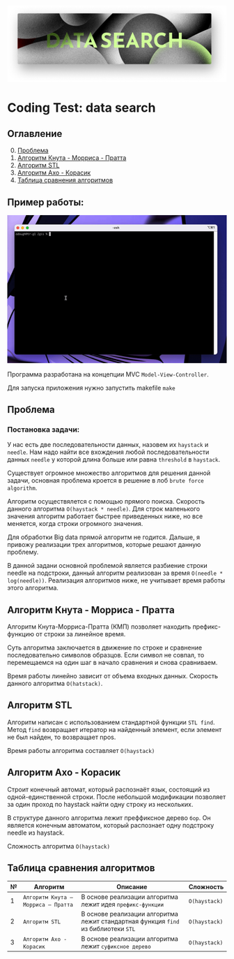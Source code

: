 ![](image/main_view.png)

# Coding Test: data search

## Оглавление
0. [Проблема](#Проблема)
1. [Алгоритм Кнута - Морриса - Пратта](#Алгоритм-Кнута---Морриса---Пратта)
2. [Алгоритм STL](#Алгоритм-STL)
3. [Алгоритм Ахо - Корасик](#Алгоритм-Ахо---Корасик)
3. [Таблица сравнения алгоритмов](#Таблица-сравнения-алгоритмов)

## Пример работы:
![](image/example_work.gif)

Программа разработана на концепции MVC `Model-View-Controller`.

Для запуска приложения нужно запустить makefile `make`

## Проблема
### Постановка задачи:
У нас есть две последовательности данных, назовем их `haystack` и `needle`. Нам надо найти все вхождения любой последовательности данных `needle` у которой длина больше или равна `threshold` в `haystack`.

Существует огромное множество алгоритмов для решения данной задачи, основная проблема кроется в решение в лоб `brute force algorithm`.

Алгоритм осуществялется с помощью прямого поиска. Скорость данного алгоритма `O(haystack * needle)`. Для строк маленького значения алгоритм работает быстрее приведенных ниже, но все меняется, когда строки огромного значения.

Для обработки Big data прямой алгоритм не годится. Дальше, я привожу реализации трех алгоритмов, которые решают данную проблему.

В данной задани основной проблемой является разбиение строки needle на подстроки, данный алгоритм реализован за время `O(needle * log(needle))`. Реализация алгоритмов ниже, не учитывает время работы этого алгоритма.

## Алгоритм Кнута - Морриса - Пратта
Алгоритм Кнута-Морриса-Пратта (КМП) позволяет находить префикс-функцию от строки за линейное время.

Суть алгоритма заключается в движение по строке и сравнение последовательно символов образцов. Если символ не совпал, то перемещаемся на один шаг в начало сравнения и снова сравниваем.

Время работы линейно зависит от объема входных данных. Скорость данного алгоритма `O(hatstack)`.

## Алгоритм STL

Алгоритм написан с использованием стандартной функции `STL find`.
Метод `find` возвращает итератор на найденный элемент, если элемент не был найден, то возвращает npos.

Время работы алгоритма составляет `O(haystack)`

## Алгоритм Ахо - Корасик

Строит конечный автомат, который распознаёт язык, состоящий из одной-единственной строки. После небольшой модификации позволяет за один проход по haystack найти одну строку из нескольких.

В структуре данного алгоритма лежит преффиксное дерево `бор`. Он является конечным автоматом, который распознает одну подстроку needle из haystack.

Сложность алгоритма `O(haystack)`

## Таблица сравнения алгоритмов

| № | Алгоритм | Описание | Сложность |
| --- | -------- | ----------- | -------- |
| 1 | `Алгоритм Кнута — Морриса — Пратта` | В основе реализации алгоритма лежит идея `префикс-функции` | `O(haystack)` |
| 2 | `Алгоритм STL` | В основе реализации алгоритма лежит стандартная функция `find` из библиотеки `STL` | `O(haystack)` |
| 3 | `Алгоритм Ахо - Корасик` | В основе реализации алгоритма лежит `суфиксное дерево` | `O(haystack)` |

